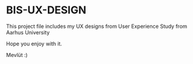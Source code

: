 # BIS-UX-DESIGN

This project file includes my UX designs from User Experience Study from Aarhus University 

Hope you enjoy with it.

Mevlüt :) 
